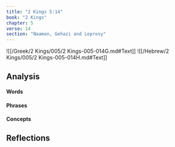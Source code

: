 ```yaml
---
title: "2 Kings 5:14"
book: "2 Kings"
chapter: 5
verse: 14
section: "Naaman, Gehazi and Leprosy"
---
```

![[/Greek/2 Kings/005/2 Kings-005-014G.md#Text]]
![[/Hebrew/2 Kings/005/2 Kings-005-014H.md#Text]]

## Analysis

#### Words

#### Phrases

#### Concepts

## Reflections

